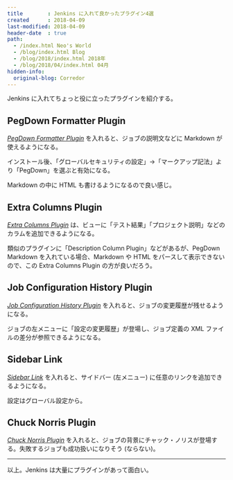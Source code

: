 ```yaml
---
title        : Jenkins に入れて良かったプラグイン4選
created      : 2018-04-09
last-modified: 2018-04-09
header-date  : true
path:
  - /index.html Neo's World
  - /blog/index.html Blog
  - /blog/2018/index.html 2018年
  - /blog/2018/04/index.html 04月
hidden-info:
  original-blog: Corredor
---
```


Jenkins に入れてちょっと役に立ったプラグインを紹介する。

## PegDown Formatter Plugin

*[PegDown Formatter Plugin](https://wiki.jenkins.io/display/JENKINS/PegDown+Formatter+Plugin)* を入れると、ジョブの説明文などに Markdown が使えるようになる。

インストール後、「グローバルセキュリティの設定」→「マークアップ記法」より「PegDown」を選ぶと有効になる。

Markdown の中に HTML も書けるようになるので良い感じ。

## Extra Columns Plugin

*[Extra Columns Plugin](https://wiki.jenkins.io/display/JENKINS/Extra+Columns+Plugin)* は、ビューに「テスト結果」「プロジェクト説明」などのカラムを追加できるようになる。

類似のプラグインに「Description Column Plugin」などがあるが、PegDown Markdown を入れている場合、Markdown や HTML をパースして表示できないので、この Extra Columns Plugin の方が良いだろう。

## Job Configuration History Plugin

*[Job Configuration History Plugin](https://wiki.jenkins.io/display/JENKINS/JobConfigHistory+Plugin)* を入れると、ジョブの変更履歴が残せるようになる。

ジョブの左メニューに「設定の変更履歴」が登場し、ジョブ定義の XML ファイルの差分が参照できるようになる。

## Sidebar Link

*[Sidebar Link](https://wiki.jenkins.io/display/JENKINS/Sidebar-Link+Plugin)* を入れると、サイドバー (左メニュー) に任意のリンクを追加できるようになる。

設定はグローバル設定から。

## Chuck Norris Plugin

*[Chuck Norris Plugin](https://wiki.jenkins.io/display/JENKINS/ChuckNorris+Plugin)* を入れると、ジョブの背景にチャック・ノリスが登場する。失敗するジョブも成功扱いになりそう (ならない)。

---

以上。Jenkins は大量にプラグインがあって面白い。
